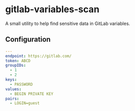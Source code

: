 # gitlab-variables-scan

A small utility to help find sensitive data in GitLab variables.

## Configuration

```yaml
---
endpoint: https://gitlab.com/
token: ABCD
groupIDs:
  - 1
  - 2
keys:
  - PASSWORD
values:
  - BEGIN PRIVATE KEY
pairs:
  - LOGIN=guest
```

